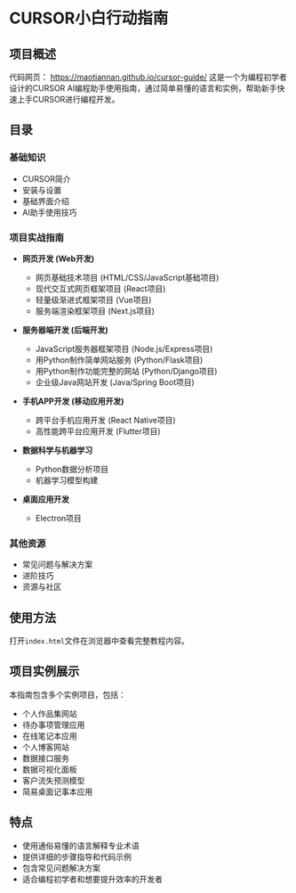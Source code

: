 # CURSOR小白行动指南

## 项目概述
代码网页： https://maotiannan.github.io/cursor-guide/
这是一个为编程初学者设计的CURSOR AI编程助手使用指南，通过简单易懂的语言和实例，帮助新手快速上手CURSOR进行编程开发。

## 目录

### 基础知识
- CURSOR简介
- 安装与设置
- 基础界面介绍
- AI助手使用技巧

### 项目实战指南
- **网页开发 (Web开发)**
  - 网页基础技术项目 (HTML/CSS/JavaScript基础项目)
  - 现代交互式网页框架项目 (React项目)
  - 轻量级渐进式框架项目 (Vue项目)
  - 服务端渲染框架项目 (Next.js项目)

- **服务器端开发 (后端开发)**
  - JavaScript服务器框架项目 (Node.js/Express项目)
  - 用Python制作简单网站服务 (Python/Flask项目)
  - 用Python制作功能完整的网站 (Python/Django项目)
  - 企业级Java网站开发 (Java/Spring Boot项目)

- **手机APP开发 (移动应用开发)**
  - 跨平台手机应用开发 (React Native项目)
  - 高性能跨平台应用开发 (Flutter项目)

- **数据科学与机器学习**
  - Python数据分析项目
  - 机器学习模型构建

- **桌面应用开发**
  - Electron项目

### 其他资源
- 常见问题与解决方案
- 进阶技巧
- 资源与社区

## 使用方法
打开`index.html`文件在浏览器中查看完整教程内容。

## 项目实例展示
本指南包含多个实例项目，包括：
- 个人作品集网站
- 待办事项管理应用
- 在线笔记本应用
- 个人博客网站
- 数据接口服务
- 数据可视化面板
- 客户流失预测模型
- 简易桌面记事本应用

## 特点
- 使用通俗易懂的语言解释专业术语
- 提供详细的步骤指导和代码示例
- 包含常见问题解决方案
- 适合编程初学者和想要提升效率的开发者 
